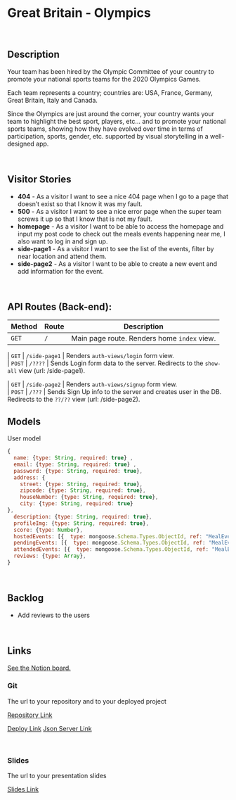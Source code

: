 # Great Britain - Olympics


<br>


## Description

Your team has been hired by the Olympic Committee of your country to promote your national sports teams for the 2020 Olympics Games.  

Each team represents a country; countries are: USA, France, Germany, Great Britain, Italy and Canada. 

Since the Olympics are just around the corner, your country wants your team to highlight the best sport, players, etc... and to promote your national sports teams, showing how they have evolved over time in terms of participation, sports, gender, etc. supported by visual storytelling in a well-designed app.



<br>

## Visitor Stories

- **404** - As a visitor I want to see a nice 404 page when I go to a page that doesn’t exist so that I know it was my fault.
- **500** - As a visitor I want to see a nice error page when the super team screws it up so that I know that is not my fault.
- **homepage** - As a visitor I want to be able to access the homepage and input my post code to check out the meals events happening near me, I also want to log in and sign up.
- **side-page1** - As a visitor I want to see the list of the events, filter by near location and attend them.
- **side-page2** - As a visitor I want to be able to create a new event and add information for the event.


<br>



## API Routes (Back-end):



| **Method** | **Route**| **Description**|
|---|---|---|                             
| `GET`      | `/`  | Main page route.  Renders home `index` view. 

| `GET`      | `/side-page1`  | Renders `auth-views/login` form view.              
| `POST`     | `/????`  | Sends Login form data to the server. Redirects to the `show-all` view (url: /side-page1).        

| `GET`      | `/side-page2` | Renders `auth-views/signup` form view.             
| `POST`     | `/???` | Sends Sign Up info to the server and creates user in the DB. Redirects to the `??/??` view (url: /side-page2).





## Models

User model

```javascript
{
  name: {type: String, required: true} ,
  email: {type: String, required: true} ,
  password: {type: String, required: true},
  address: {
    street: {type: String, required: true},
    zipcode: {type: String, required: true},
    houseNumber: {type: String, required: true},
    city: {type: String, required: true} 
},
  description: {type: String, required: true},
  profileImg: {type: String, required: true},
  score: {type: Number},
  hostedEvents: [{  type: mongoose.Schema.Types.ObjectId, ref: "MealEvent"}],
  pendingEvents: [{  type: mongoose.Schema.Types.ObjectId, ref: "MealEvent"}],
  attendedEvents: [{  type: mongoose.Schema.Types.ObjectId, ref: "MealEvent"}], // attending events 
  reviews: {type: Array},
}
```

<br>



## Backlog
- Add reviews to the users



<br>



## Links

[See the Notion board.](https://www.notion.so/Brief-b1200945b321458d8a1b24fd3baba644)

### Git

The url to your repository and to your deployed project

[Repository Link](https://github.com/Fiend-Shadow/IH-olympics)

[Deploy Link](https://olympics-iron-hack.herokuapp.com/)
[Json Server Link]()



<br>



### Slides

The url to your presentation slides

[Slides Link](https://docs.google.com/presentation/d/1ku8A8kzztqrPfKur33d2Mwgs0AMCRKcj-UqJ3_Lhre8/edit#slide=id.p)